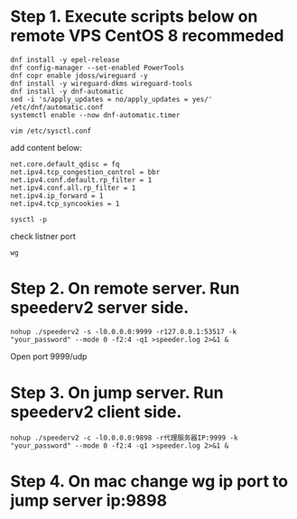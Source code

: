 # Step 1. Execute scripts below on remote VPS CentOS 8 recommeded

```shell
dnf install -y epel-release
dnf config-manager --set-enabled PowerTools
dnf copr enable jdoss/wireguard -y
dnf install -y wireguard-dkms wireguard-tools
dnf install -y dnf-automatic
sed -i 's/apply_updates = no/apply_updates = yes/' /etc/dnf/automatic.conf
systemctl enable --now dnf-automatic.timer
```


```shell
vim /etc/sysctl.conf
```
add content below:
```
net.core.default_qdisc = fq
net.ipv4.tcp_congestion_control = bbr
net.ipv4.conf.default.rp_filter = 1
net.ipv4.conf.all.rp_filter = 1
net.ipv4.ip_forward = 1
net.ipv4.tcp_syncookies = 1
```
```shell
sysctl -p
```

check listner port

```shell
wg
```

# Step 2. On remote server. Run speederv2 server side.
```shell
nohup ./speederv2 -s -l0.0.0.0:9999 -r127.0.0.1:53517 -k  "your_password" --mode 0 -f2:4 -q1 >speeder.log 2>&1 &
```
Open port 9999/udp


# Step 3. On jump server. Run speederv2 client side.
```shell
nohup ./speederv2 -c -l0.0.0.0:9898 -r代理服务器IP:9999 -k "your_password" --mode 0 -f2:4 -q1 >speeder.log 2>&1 &
```

# Step 4. On mac change wg ip port to jump server ip:9898

